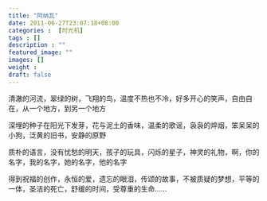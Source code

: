 ```yaml
---
title: "阿纳瓦"
date: 2011-06-27T23:07:18+08:00
categories :  [时光机]
tags : []
description : ""
featured_image: ""
images: []
weight : 
draft: false
---
```

清澈的河流，翠绿的树，飞翔的鸟，温度不热也不冷，好多开心的笑声，自由自在，从一个地方，到另一个地方

深埋的种子在阳光下发芽，花与泥土的香味，温柔的歌谣，袅袅的焠烟，笨呆呆的小狗，泛黄的旧书，安静的原野

质朴的语言，没有忧愁的明天，孩子的玩具，闪烁的星子，神灵的礼物，啊，你的名字，我的名字，她的名字，他的名字

得到祝福的创作，永恒的爱，遗忘的眼泪，传颂的故事，不被质疑的梦想，平等的一体，圣洁的死亡，舒缓的时间，受尊重的生命……
<!--more-->
